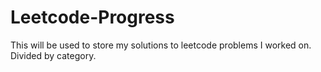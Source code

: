 # Leetcode-Progress
This will be used to store my solutions to leetcode problems I worked on.
Divided by category.

